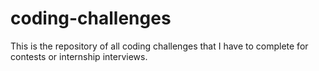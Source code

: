 # coding-challenges
This is the repository of all coding challenges that I have to complete for contests or internship interviews.
